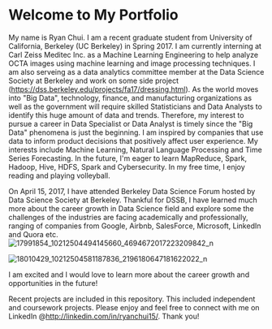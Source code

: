 # Welcome to My Portfolio

My name is Ryan Chui. I am a recent graduate student from University of California, Berkeley (UC Berkeley) in Spring 2017. I am currently interning at Carl Zeiss Meditec Inc. as a Machine Learning Engineering to help analyze OCTA images using machine learning and image processing techniques. I am also serveing as a data analytics committee member at the Data Science Society at Berkeley and work on some side project (https://dss.berkeley.edu/projects/fa17/dressing.html). As the world moves into "Big Data", technology, finance, and manufacturing organizations as well as the government will require skilled Statisticians and Data Analysts to identify this huge amount of data and trends. Therefore, my interest to pursue a career in Data Specialist or Data Analyst is timely since the "Big Data" phenomena is just the beginning. I am inspired by companies that use data to inform product decisions that positively affect user experience. My interests include Machine Learning, Natural Language Processing and Time Series Forecasting. In the future, I'm eager to learn MapReduce, Spark, Hadoop, Hive, HDFS, Spark and Cybersecurity. In my free time, I enjoy reading and playing volleyball.

On April 15, 2017, I have attended Berkeley Data Science Forum hosted by Data Science Society at Berkeley. Thankful for DSSB, I have learned much more about the career growth in Data Science field and explore some the challenges of the industries are facing academically and professionally, ranging of companies from Google, Airbnb, SalesForce, Microsoft, LinkedIn and Quora etc. ![17991854_10212504494145660_4694672017223209842_n](https://cloud.githubusercontent.com/assets/8663154/25114763/eee48094-23b5-11e7-944c-a0dedd17721d.jpg)

![18010429_10212504581187836_2196180647181622022_n](https://cloud.githubusercontent.com/assets/8663154/25115006/d25fe434-23b7-11e7-9777-abbbadc1e4d2.jpg)

I am excited and I would love to learn more about the career growth and opportunities in the future!

Recent projects are included in this repository. This included independent and coursework projects. Please enjoy and feel free to connect with me on LinkedIn @http://linkedin.com/in/ryanchui15/. Thank you!




